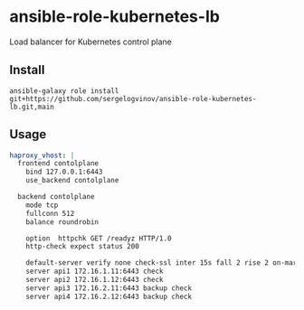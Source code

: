 # ansible-role-kubernetes-lb

Load balancer for Kubernetes control plane

## Install

```shell
ansible-galaxy role install git+https://github.com/sergelogvinov/ansible-role-kubernetes-lb.git,main
```

## Usage

```yaml
haproxy_vhost: |
  frontend contolplane
    bind 127.0.0.1:6443
    use_backend contolplane

  backend contolplane
    mode tcp
    fullconn 512
    balance roundrobin

    option  httpchk GET /readyz HTTP/1.0
    http-check expect status 200

    default-server verify none check-ssl inter 15s fall 2 rise 2 on-marked-down shutdown-sessions resolvers resolvconf init-addr last,none resolve-prefer ipv4
    server api1 172.16.1.11:6443 check
    server api2 172.16.1.12:6443 check
    server api3 172.16.2.11:6443 backup check
    server api4 172.16.2.12:6443 backup check
```
